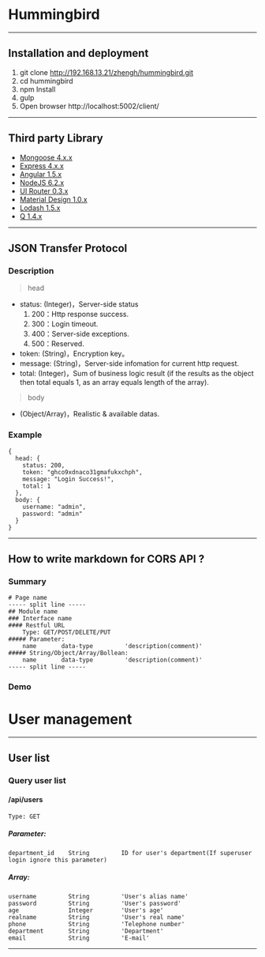 # Hummingbird
-----

## Installation and deployment
1. git clone http://192.168.13.21/zhengh/hummingbird.git
2. cd hummingbird
3. npm Install
4. gulp
5. Open browser http://localhost:5002/client/

-----

## Third party Library
* [Mongoose 4.x.x](http://mongoosejs.com/)
* [Express 4.x.x](https://expressjs.com/)
* [Angular 1.5.x](https://angularjs.org/)
* [NodeJS 6.2.x](https://nodejs.org/)
* [UI Router 0.3.x](https://github.com/angular-ui/ui-router/tree/legacy)
* [Material Design 1.0.x](https://github.com/angular/material)
* [Lodash 1.5.x](https://lodash.com/)
* [Q 1.4.x](https://github.com/kriskowal/q)

-----

## JSON Transfer Protocol
### Description
> head
* status: (Integer)，Server-side status
  1. 200：Http response success.
  2. 300：Login timeout.
  3. 400：Server-side exceptions.
  4. 500：Reserved.
* token: (String)，Encryption key。
* message: (String)，Server-side infomation for current http request.
* total: (Integer)，Sum of business logic result (if the results as the object then total equals 1, as an array equals length of the array).

> body
* (Object/Array)，Realistic & available datas.

### Example
    {
      head: {
        status: 200,
        token: "ghco9xdnaco31gmafukxchph",
        message: "Login Success!",
        total: 1
      },
      body: {
        username: "admin",
        password: "admin"
      }
    }

-----

## How to write markdown for CORS API ?
### Summary
    # Page name
    ----- split line -----
    ## Module name
    ### Interface name
    #### Restful URL
        Type: GET/POST/DELETE/PUT
    ##### Parameter:
        name       data-type         'description(comment)'
    ##### String/Object/Array/Bollean:
        name       data-type         'description(comment)'
    ----- split line -----

### Demo
# User management

-----

## User list
### Query user list
#### /api/users
    Type: GET
##### Parameter:
    department_id    String         ID for user's department(If superuser login ignore this parameter)
##### Array:
    username         String         'User's alias name'
    password         String         'User's password'
    age              Integer        'User's age'
    realname         String         'User's real name'
    phone            String         'Telephone number'
    department       String         'Department'
    email            String         'E-mail'

-----
